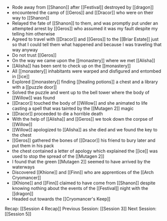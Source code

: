 - Rode away from [[Shanon]] after [[Festival]] destroyed by [[dragon]] 
- encountered the camp of [[Geros]] and [[Dracor]] who were on their way to [[Shanon]]
- Relayed the fate of [[Shanon]] to them, and was promptly put under an attempted arrest by [[Geros]] who assumed it was my fault despite my telling him otherwise
- Agreed to travel with [[Dracor]] and [[Geros]] to the [[Briar Estate]] just so that I could tell them what happened and because I was traveling that way anyway
- Do not trust [[Geros]]
- On the way we came upon the [[monastery]] where we met [[Alisha]]
- [[Alisha]] has been sent to check up on the [[monastery]]
- All [[monastery]] inhabitants were warped and disfigured and entombed in [[ice]]
- Explored [[monastery]] finding [[healing potions]] a chest and a library with a [[puzzle door]]
- Solved the puzzle and went up to the bell tower where the body of [[Willow]] was found
- [[Dracor]] touched the body of [[Willow]] and she animated to life casting a spell that was tainted by the [[Mutagen 2]] magic
- [[Dracor]] proceeded to die a horrible death
- With the help of [[Alisha]] and [[Geros]] we took down the corpse of [[Willow]]
- [[Willow]] apologized to [[Alisha]] as she died and we found the key to the chest
- [[Geros]] gathered the bones of [[Dracor]] his friend to bury later and put them in his pack
- the chest contained a letter of apology which explained the [[ice]] was used to stop the spread of the [[Mutagen 2]]
- I found that the green [[Mutagen 2]] seemed to have arrived by the waterways
- Discovered [[Khione]] and [[Finn]] who are apprentices of the [[Arch Cryomancer]]
- [[Khione]] and [[Finn]] claimed to have come from [[Shanon]] despite knowing nothing about the events of the [[Festival]] night with the [[dragon]]
- Headed out towards the [[Cryomancer's Keep]]

Recap: [[Session 4 Recap]]
Previous Session: [[Session 3]]
Next Session: [[Session 5]]